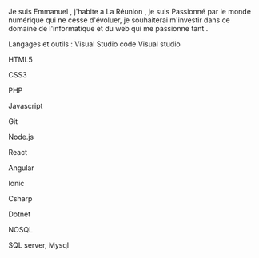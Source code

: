 Je suis Emmanuel , j'habite a La Réunion , je suis Passionné par le monde numérique qui ne cesse d'évoluer, je souhaiterai m'investir dans ce domaine de l'informatique et du web qui me passionne tant .

Langages et outils :
Visual Studio code 
Visual studio 

HTML5

CSS3

PHP 

Javascript

Git

Node.js

React 

Angular

Ionic

Csharp
 
Dotnet

NOSQL

SQL server, Mysql 



